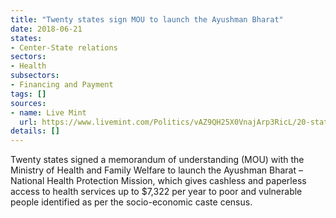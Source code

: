 ```yaml
---
title: "Twenty states sign MOU to launch the Ayushman Bharat"
date: 2018-06-21
states:
- Center-State relations
sectors:
- Health
subsectors:
- Financing and Payment
tags: []
sources:
- name: Live Mint
  url: https://www.livemint.com/Politics/vAZ9QH25X0VnajArp3RicL/20-states-sign-MoU-with-health-ministry-to-implement-Modicar.html
details: []
---
```


Twenty states signed a memorandum of understanding (MOU) with the Ministry of Health and Family Welfare to launch the Ayushman Bharat – National Health Protection Mission, which gives cashless and paperless access to health services up to $7,322 per year to poor and vulnerable people identified as per the socio-economic caste census.
